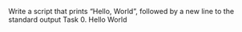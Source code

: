 Write a script that prints “Hello, World”, followed by a new line to the standard output
Task 0. Hello World
